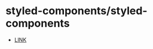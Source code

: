 # styled-components/styled-components

* [LINK](https://github.com/styled-components/styled-components)
